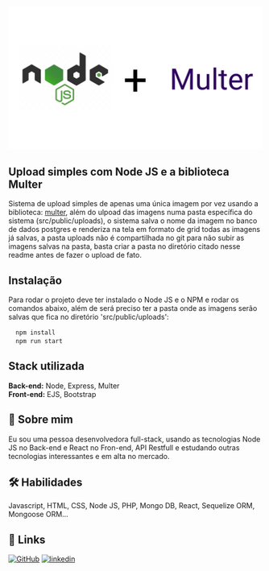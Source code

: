 ![img](./src/public/img/multer.jpg)
## Upload simples com Node JS e a biblioteca Multer

Sistema de upload simples de apenas uma única imagem por vez usando a biblioteca: [multer](https://www.npmjs.com/package/multer), além do ulpoad das imagens numa pasta específica do sistema (src/public/uploads), o sistema salva o nome da imagem no banco de dados postgres e renderiza na tela em formato de grid todas as imagens já salvas, a pasta uploads não é compartilhada no git para não subir as imagens salvas na pasta, basta criar a pasta no diretório citado nesse readme antes de fazer o upload de fato.

## Instalação

Para rodar o projeto deve ter instalado o Node JS e o NPM e rodar os comandos abaixo, além de será preciso ter a pasta onde as imagens serão salvas que fica no diretório 'src/public/uploads':

```bash
  npm install 
  npm run start
```

## Stack utilizada

**Back-end:** Node, Express, Multer \
**Front-end:** EJS, Bootstrap

## 🚀 Sobre mim
Eu sou uma pessoa desenvolvedora full-stack, usando as tecnologias Node JS no Back-end e React no Fron-end, API Restfull e estudando outras tecnologias interessantes e em alta no mercado.

## 🛠 Habilidades
Javascript, HTML, CSS, Node JS, PHP, Mongo DB, React, Sequelize ORM, Mongoose ORM...

## 🔗 Links
[![GitHub](https://img.shields.io/badge/github-000?style=for-the-badge&logo=ko-fi&logoColor=white)](https://github.com/Diones25)
[![linkedin](https://img.shields.io/badge/linkedin-0A66C2?style=for-the-badge&logo=linkedin&logoColor=white)](https://www.linkedin.com/in/diones-pereira-alves-31bb3969/)